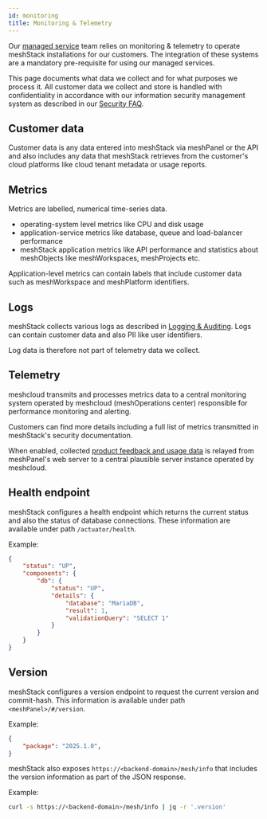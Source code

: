 ```yaml
---
id: monitoring
title: Monitoring & Telemetry
---
```


Our [managed service](operations/managed-service.md) team
relies on monitoring & telemetry to operate meshStack installations for our customers. The integration of these systems are a mandatory pre-requisite for using our managed services.

This page documents what data we collect and for what purposes we process it. All customer data we collect and store is handled with confidentiality in accordance with our information security management system as described in our [Security FAQ](operations/security-faq.md).

## Customer data

Customer data is any data entered into meshStack via meshPanel or the API and also includes any data that meshStack retrieves from the customer's cloud platforms like cloud tenant metadata or usage reports.

## Metrics

Metrics are labelled, numerical time-series data.

- operating-system level metrics like CPU and disk usage
- application-service metrics like database, queue and load-balancer performance
- meshStack application metrics like API performance and statistics about meshObjects like meshWorkspaces, meshProjects etc.

Application-level metrics can contain labels that include customer data such as meshWorkspace and meshPlatform identifiers.

## Logs

meshStack collects various logs as described in [Logging & Auditing](operations/logging.md). Logs can contain customer data and also PII like user identifiers.

Log data is therefore not part of telemetry data we collect.

## Telemetry

meshcloud transmits and processes metrics data to a central monitoring system operated by meshcloud (meshOperations center) responsible for performance monitoring and alerting.

Customers can find more details including a full list of metrics transmitted in meshStack's security documentation.

When enabled, collected [product feedback and usage data](operations/product-feedback-collection.md) is relayed from meshPanel's web server to a central plausible server instance operated by meshcloud.

## Health endpoint

meshStack configures a health endpoint which returns the current status and also the status of database connections. These information are available under path `/actuator/health`.

Example:

```json
{
    "status": "UP",
    "components": {
        "db": {
            "status": "UP",
            "details": {
                "database": "MariaDB",
                "result": 1,
                "validationQuery": "SELECT 1"
            }
        }
    }
}
```

## Version

meshStack configures a version endpoint to request the current version and commit-hash. This information is available under path `<meshPanel>/#/version`.

Example:

```json
{
    "package": "2025.1.0",
}
```

meshStack also exposes `https://<backend-domain>/mesh/info` that includes the version information as part of the JSON response.

Example:

```bash
curl -s https://<backend-domain>/mesh/info | jq -r '.version'
```
